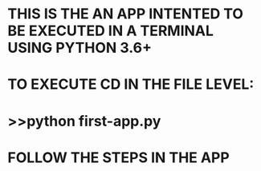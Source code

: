 # THIS IS THE AN APP INTENTED TO BE EXECUTED IN A TERMINAL USING PYTHON 3.6+ 

# TO EXECUTE CD IN THE FILE LEVEL:
# 
# >>python first-app.py 
#
# FOLLOW THE STEPS IN THE APP
